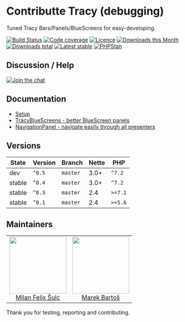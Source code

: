 # Contributte Tracy (debugging)

Tuned Tracy Bars/Panels/BlueScreens for easy-developing.

[![Build Status](https://img.shields.io/travis/contributte/tracy.svg?style=flat-square)](https://travis-ci.org/contributte/tracy)
[![Code coverage](https://img.shields.io/coveralls/contributte/tracy.svg?style=flat-square)](https://coveralls.io/r/contributte/tracy)
[![Licence](https://img.shields.io/packagist/l/contributte/tracy.svg?style=flat-square)](https://packagist.org/packages/contributte/tracy)
[![Downloads this Month](https://img.shields.io/packagist/dm/contributte/tracy.svg?style=flat-square)](https://packagist.org/packages/contributte/tracy)
[![Downloads total](https://img.shields.io/packagist/dt/contributte/tracy.svg?style=flat-square)](https://packagist.org/packages/contributte/tracy)
[![Latest stable](https://img.shields.io/packagist/v/contrisbutte/tracy.svg?style=flat-square)](https://packagist.org/packages/contributte/tracy)
[![PHPStan](https://img.shields.io/badge/PHPStan-enabled-brightgreen.svg?style=flat-square)](https://github.com/phpstan/phpstan)

## Discussion / Help

[![Join the chat](https://img.shields.io/gitter/room/contributte/contributte.svg?style=flat-square)](http://bit.ly/ctteg)

## Documentation

- [Setup](.docs/README.md#setup)
- [TracyBlueScreens - better BlueScreen panels](.docs/README.md#tracybluescreens)
- [NavigationPanel - navigate easily through all presenters](.docs/README.md#navigationpanel)

## Versions

| State       | Version | Branch   | Nette | PHP     |
|-------------|---------|----------|-------|---------|
| dev         | `^0.5`  | `master` | 3.0+  | `^7.2`  |
| stable      | `^0.4`  | `master` | 3.0+  | `^7.2`  |
| stable      | `^0.3`  | `master` | 2.4   | `>=7.1` |
| stable      | `^0.1`  | `master` | 2.4   | `>=5.6` |

## Maintainers

<table>
  <tbody>
    <tr>
      <td align="center">
        <a href="https://github.com/f3l1x">
            <img width="150" height="150" src="https://avatars2.githubusercontent.com/u/538058?v=3&s=150">
        </a>
        </br>
        <a href="https://github.com/f3l1x">Milan Felix Šulc</a>
      </td>
      <td align="center">
        <a href="https://github.com/mabar">
            <img width="150" height="150" src="https://avatars0.githubusercontent.com/u/20974277?s=150&v=4">
        </a>
        </br>
        <a href="https://github.com/mabar">Marek Bartoš</a>
      </td>
    </tr>
  </tbody>
</table>

Thank you for testing, reporting and contributing.
